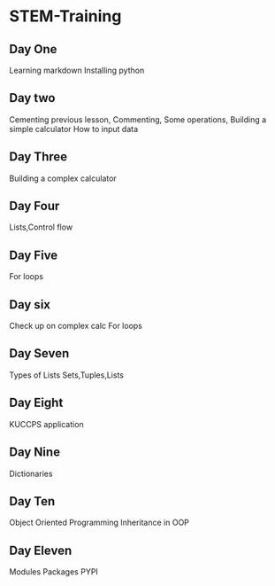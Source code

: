 # STEM-Training
## Day One
Learning markdown
Installing python
## Day two
Cementing previous lesson,
Commenting,
Some operations,
Building a simple calculator
How to input data
## Day Three
Building a complex calculator
## Day Four
Lists,Control flow
## Day Five
For loops
## Day six
Check up on complex calc
For loops
## Day Seven
Types of Lists
Sets,Tuples,Lists
## Day Eight
KUCCPS application
## Day Nine
Dictionaries
## Day Ten
Object Oriented Programming
Inheritance in OOP
## Day Eleven
Modules
Packages
PYPI
